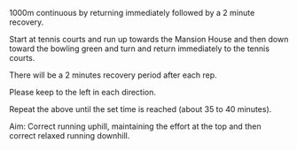 1000m continuous by returning immediately followed by a 2 minute recovery.
     
Start at tennis courts and run up towards the Mansion House and then down toward the bowling green and turn and return immediately to the tennis courts.

There will be a 2 minutes recovery period after each rep.
     
Please keep to the left in each direction.
 
Repeat the above until the set time is reached (about 35 to 40 minutes).
     
Aim: Correct running uphill, maintaining the effort at the top and then correct relaxed running downhill.